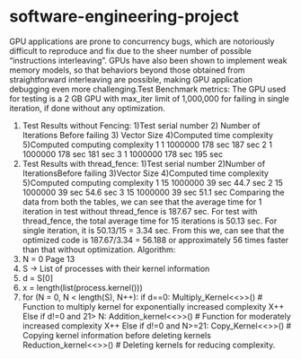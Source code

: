 # software-engineering-project
GPU applications are prone to concurrency bugs, which are notoriously difficult to reproduce and fix due to the sheer number of possible “instructions interleaving”. GPUs have also been shown to implement weak memory models, so that behaviors beyond those obtained from straightforward interleaving are possible, making GPU application debugging even more challenging.Test Benchmark metrics:
The GPU used for testing is a 2 GB GPU with max_iter limit of 1,000,000 for failing in single iteration, if done without any optimization.
1. Test Results without Fencing: 
1)Test serial number 2) Number of Iterations Before failing 3) Vector Size  4)Computed time complexity 5)Computed computing complexity
     1                        1                                 1000000         178 sec                      187 sec
     2                        1                                 1000000         178 sec                      181 sec
     3                        1                                 1000000         178 sec                      195 sec
2. Test Results with thread_fence:
1)Test serial number 2)Number of IterationsBefore failing 3)Vector Size 4)Computed time complexity 5)Computed computing complexity
          1                 15                              1000000            39 sec                                44.7 sec
          2                 15                              1000000            39 sec                                54.6 sec
          3                 15                              1000000            39 sec                                51.1 sec
Comparing the data from both the tables, we can see that the average time for 1 iteration in test without thread_fence is 187.67 sec. For test with thread_fence, the total average time for 15 iterations is 50.13 sec. For single iteration, it is 50.13/15 = 3.34 sec. From this we, can see that the optimized code is 187.67/3.34 = 56.188 or approximately 56 times faster than that without optimization.
Algorithm:
1. N = 0
Page 13
2. S -> List of processes with their kernel information
3. d = S[0]
4. x = length(list(process.kernel()))
5. for (N = 0, N < length(S), N++):
if d==0:
Multiply_Kernel<<>>() # Function to multiply kernel for exponentially increased
complexity
X++
Else if d!=0 and 21> N:
Addition_kernel<<>>() # Function for moderately increased complexity
X++
Else if d!=0 and N>=21:
Copy_Kernel<<>>() # Copying kernel information before deleting kernels
Reduction_kernel<<>>() # Deleting kernels for reducing complexity.



